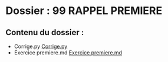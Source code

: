 # Dossier : 99 RAPPEL PREMIERE
 
 ## Contenu du dossier : 
- Corrige.py [Corrige.py](./Corrige.py)
- Exercice premiere.md [Exercice premiere.md](./Exercice_premiere.md)
